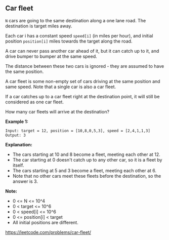 Car fleet
---------

`N` cars are going to the same destination along a one lane road.  The destination is target miles away.

Each car i has a constant speed `speed[i]` (in miles per hour), and initial position `position[i]` miles towards the target along the road.

A car can never pass another car ahead of it, but it can catch up to it, and drive bumper to bumper at the same speed.

The distance between these two cars is ignored - they are assumed to have the same position.

A car fleet is some non-empty set of cars driving at the same position and same speed.  Note that a single car is also a car fleet.

If a car catches up to a car fleet right at the destination point, it will still be considered as one car fleet.

How many car fleets will arrive at the destination?

**Example 1:**
```
Input: target = 12, position = [10,8,0,5,3], speed = [2,4,1,1,3]
Output: 3
```

**Explanation:**
- The cars starting at 10 and 8 become a fleet, meeting each other at 12.
- The car starting at 0 doesn't catch up to any other car, so it is a fleet by itself.
- The cars starting at 5 and 3 become a fleet, meeting each other at 6.
- Note that no other cars meet these fleets before the destination, so the answer is 3.

**Note:**
- 0 <= N <= 10^4
- 0 < target <= 10^6
- 0 < speed[i] <= 10^6
- 0 <= position[i] < target
- All initial positions are different.

https://leetcode.com/problems/car-fleet/

